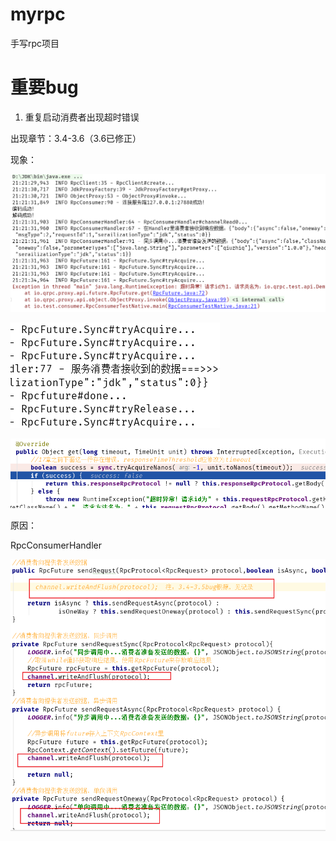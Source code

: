 # myrpc
手写rpc项目

# 重要bug

1. 重复启动消费者出现超时错误

出现章节：3.4-3.6（3.6已修正）

现象：

![img](README.assets/1708333295406-eb35d05c-8edc-4df8-8fca-649b559f4277.png)

![img](README.assets/1708333302326-a1c293b7-c668-42d2-8d12-d50964d84af6.png)

![img](README.assets/1708333307583-7937506c-a5d1-40b7-92a3-8d8d751e5f48.png)



原因：

RpcConsumerHandler

![img](README.assets/1708333346233-cf9478c2-6dda-4fab-b628-86de516c37fe.png)
